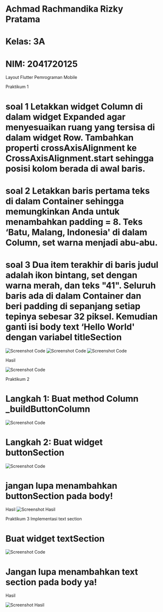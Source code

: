 # Achmad Rachmandika Rizky Pratama

# Kelas: 3A

# NIM: 2041720125

Layout Flutter Pemrograman Mobile

Praktikum 1

# soal 1 Letakkan widget Column di dalam widget Expanded agar menyesuaikan ruang yang tersisa di dalam widget Row. Tambahkan properti crossAxisAlignment ke CrossAxisAlignment.start sehingga posisi kolom berada di awal baris.

# soal 2 Letakkan baris pertama teks di dalam Container sehingga memungkinkan Anda untuk menambahkan padding = 8. Teks ‘Batu, Malang, Indonesia' di dalam Column, set warna menjadi abu-abu.

# soal 3 Dua item terakhir di baris judul adalah ikon bintang, set dengan warna merah, dan teks "41". Seluruh baris ada di dalam Container dan beri padding di sepanjang setiap tepinya sebesar 32 piksel. Kemudian ganti isi body text ‘Hello World' dengan variabel titleSection

![Screenshot Code](assets\code_prakt1_1.jpg)
![Screenshot Code](assets\code_prakt1_2.jpg)
![Screenshot Code](assets\code_prakt1_3.jpg)

Hasil

![Screenshot Code](assets\hasil_prakt1.jpg)

Praktikum 2

# Langkah 1: Buat method Column \_buildButtonColumn

![Screenshot Code](assets\code_prakt2_1.jpg)

# Langkah 2: Buat widget buttonSection

![Screenshot Code](assets\code_prakt2_2.jpg)

# jangan lupa menambahkan buttonSection pada body!

Hasil
![Screenshot Hasil](assets\hasil_prakt2.jpg)

Praktikum 3
Implementasi text section

# Buat widget textSection

![Screenshot Code](assets\code_prakt3.jpg)

# Jangan lupa menambahkan text section pada body ya!

Hasil

![Screenshot Hasil](assets\hasil_prakt3.jpg)
